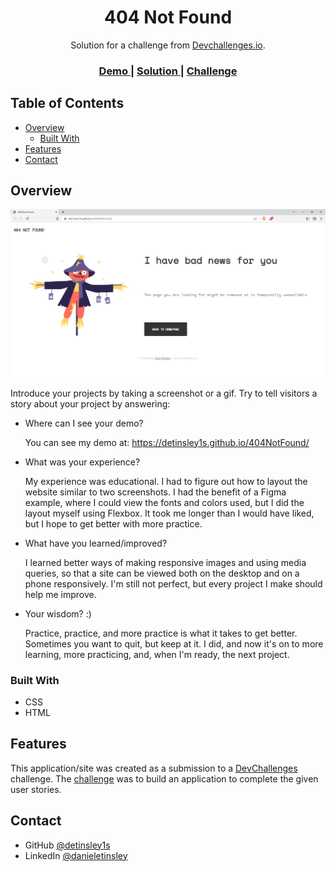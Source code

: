 <h1 align="center">404 Not Found</h1>

<div align="center">
   Solution for a challenge from  <a href="http://devchallenges.io" target="_blank">Devchallenges.io</a>.
</div>

<div align="center">
  <h3>
    <a href="https://detinsley1s.github.io/404NotFound/">
      Demo
    </a>
    <span> | </span>
    <a href="https://devchallenges.io/solutions/yy7Fo764D0cdTFg7F7RD">
      Solution
    </a>
    <span> | </span>
    <a href="https://devchallenges.io/challenges/wBunSb7FPrIepJZAg0sY">
      Challenge
    </a>
  </h3>
</div>

<!-- TABLE OF CONTENTS -->

## Table of Contents

- [Overview](#overview)
  - [Built With](#built-with)
- [Features](#features)
- [Contact](#contact)

<!-- OVERVIEW -->

## Overview

![screenshot](https://raw.githubusercontent.com/detinsley1s/404NotFound/main/screenshot.png)

Introduce your projects by taking a screenshot or a gif. Try to tell visitors a story about your project by answering:

- Where can I see your demo?

  You can see my demo at: https://detinsley1s.github.io/404NotFound/
- What was your experience?

  My experience was educational. I had to figure out how to layout the website similar to two screenshots. I had the benefit of a Figma example, where I could view the fonts and colors used, but I did the layout myself using Flexbox. It took me longer than I would have liked, but I hope to get better with more practice.
- What have you learned/improved?

  I learned better ways of making responsive images and using media queries, so that a site can be viewed both on the desktop and on a phone responsively. I'm still not perfect, but every project I make should help me improve.
- Your wisdom? :)

  Practice, practice, and more practice is what it takes to get better. Sometimes you want to quit, but keep at it. I did, and now it's on to more learning, more practicing, and, when I'm ready, the next project.

### Built With

<!-- This section should list any major frameworks that you built your project using. Here are a few examples.-->

- CSS
- HTML

## Features

<!-- List the features of your application or follow the template. Don't share the figma file here :) -->

This application/site was created as a submission to a [DevChallenges](https://devchallenges.io/challenges) challenge. The [challenge](https://devchallenges.io/challenges/wBunSb7FPrIepJZAg0sY) was to build an application to complete the given user stories.

## Contact

- GitHub [@detinsley1s](https://github.com/detinsley1s)
- LinkedIn [@danieletinsley](https://linkedin.com/in/danieletinsley)
